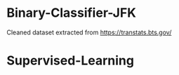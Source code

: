 # Binary-Classifier-JFK
Cleaned dataset extracted from https://transtats.bts.gov/
# Supervised-Learning
